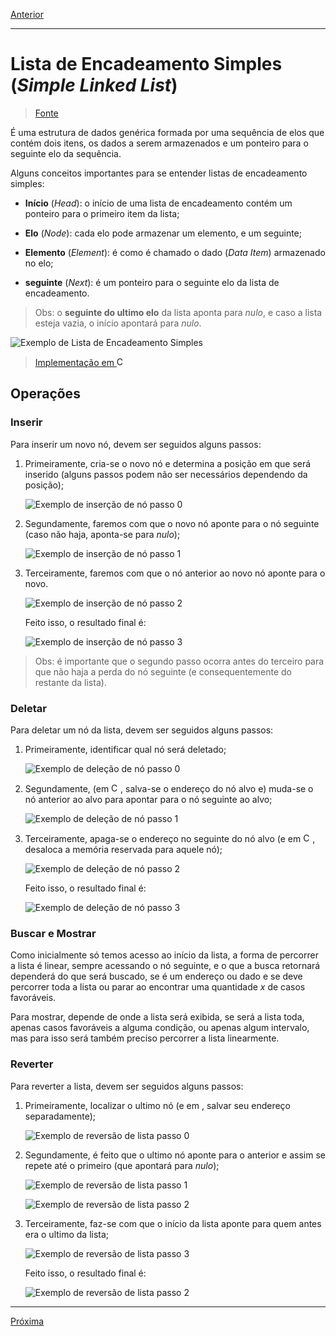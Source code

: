 [Anterior](./04-linkedList.md "Lista de Encadeamento")

---

# Lista de Encadeamento Simples (_Simple Linked List_)

> [Fonte](https://www.tutorialspoint.com/data_structures_algorithms/linked_list_algorithms.htm "Site tutorialspoint")

É uma estrutura de dados genérica formada por uma sequência de elos que contém dois itens, os dados a serem armazenados e um ponteiro para o seguinte elo da sequência.

Alguns conceitos importantes para se entender listas de encadeamento simples:

- **Início** (_Head_): o início de uma lista de encadeamento contém um ponteiro para o primeiro item da lista;

- **Elo** (_Node_): cada elo pode armazenar um elemento, e um seguinte;

- **Elemento** (_Element_): é como é chamado o dado (_Data Item_) armazenado no elo;

- **seguinte** (_Next_): é um ponteiro para o seguinte elo da lista de encadeamento.

> Obs: o **seguinte do ultimo elo** da lista aponta para _nulo_, e caso a lista esteja vazia, o início apontará para _nulo_.

![Exemplo de Lista de Encadeamento Simples](https://www.tutorialspoint.com/data_structures_algorithms/images/linked_list.jpg "Exemplo de Lista de Encadeamento Simples")

> [Implementação em <img alt="C" src="https://raw.github.com/newtmagalhaes/Aprendendo-Linguagens/master/images/logos/c.svg?sanitize=true" width="15">](../../ImplementationInC/01-simpleLL.c "Implementação em C")

## Operações

### Inserir

Para inserir um novo nó, devem ser seguidos alguns passos:

1. Primeiramente, cria-se o novo nó e determina a posição em que será inserido (alguns passos podem não ser necessários dependendo da posição);

   ![Exemplo de inserção de nó passo 0](https://www.tutorialspoint.com/data_structures_algorithms/images/linked_list_insertion_0.jpg "Exemplo de inserção de nó passo 0")

2. Segundamente, faremos com que o novo nó aponte para o nó seguinte (caso não haja, aponta-se para _nulo_);

   ![Exemplo de inserção de nó passo 1](https://www.tutorialspoint.com/data_structures_algorithms/images/linked_list_insertion_1.jpg "Exemplo de inserção de nó passo 1")

3. Terceiramente, faremos com que o nó anterior ao novo nó aponte para o novo.

   ![Exemplo de inserção de nó passo 2](https://www.tutorialspoint.com/data_structures_algorithms/images/linked_list_insertion_2.jpg "Exemplo de inserção de nó passo 2")

   Feito isso, o resultado final é:

   ![Exemplo de inserção de nó passo 3](https://www.tutorialspoint.com/data_structures_algorithms/images/linked_list_insertion_3.jpg "Exemplo de inserção de nó passo 3")

> Obs: é importante que o segundo passo ocorra antes do terceiro para que não haja a perda do nó seguinte (e consequentemente do restante da lista).

### Deletar

Para deletar um nó da lista, devem ser seguidos alguns passos:

1. Primeiramente, identificar qual nó será deletado;

   ![Exemplo de deleção de nó passo 0](https://www.tutorialspoint.com/data_structures_algorithms/images/linked_list_deletion_0.jpg "Exemplo de deleção de nó passo 0")

2. Segundamente, (em <img alt="C" src="https://raw.github.com/newtmagalhaes/Aprendendo-Linguagens/master/images/logos/c.svg?sanitize=true" width="15">, salva-se o endereço do nó alvo e) muda-se o nó anterior ao alvo para apontar para o nó seguinte ao alvo;

   ![Exemplo de deleção de nó passo 1](https://www.tutorialspoint.com/data_structures_algorithms/images/linked_list_deletion_1.jpg "Exemplo de deleção de nó passo 1")

3. Terceiramente, apaga-se o endereço no seguinte do nó alvo (e em <img alt="C" src="https://raw.github.com/newtmagalhaes/Aprendendo-Linguagens/master/images/logos/c.svg?sanitize=true" width="15">, desaloca a memória reservada para aquele nó);

   ![Exemplo de deleção de nó passo 2](https://www.tutorialspoint.com/data_structures_algorithms/images/linked_list_deletion_2.jpg "Exemplo de deleção de nó passo 2")

   Feito isso, o resultado final é:

   ![Exemplo de deleção de nó passo 3](https://www.tutorialspoint.com/data_structures_algorithms/images/linked_list_deletion_3.jpg "Exemplo de deleção de nó passo 3")

### Buscar e Mostrar

Como inicialmente só temos acesso ao início da lista, a forma de percorrer a lista é linear, sempre acessando o nó seguinte, e o que a busca retornará dependerá do que será buscado, se é um endereço ou dado e se deve percorrer toda a lista ou parar ao encontrar uma quantidade _x_ de casos favoráveis.

Para mostrar, depende de onde a lista será exibida, se será a lista toda, apenas casos favoráveis a alguma condição, ou apenas algum intervalo, mas para isso será também preciso percorrer a lista linearmente.

### Reverter

Para reverter a lista, devem ser seguidos alguns passos:

1. Primeiramente, localizar o ultimo nó (e em , salvar seu endereço separadamente);

   ![Exemplo de reversão de lista passo 0](https://www.tutorialspoint.com/data_structures_algorithms/images/linked_list_reverse_0.jpg "Exemplo de reversão de lista passo 0")

2. Segundamente, é feito que o ultimo nó aponte para o anterior e assim se repete até o primeiro (que apontará para _nulo_);

   ![Exemplo de reversão de lista passo 1](https://www.tutorialspoint.com/data_structures_algorithms/images/linked_list_reverse_1.jpg "Exemplo de reversão de lista passo 1")

   ![Exemplo de reversão de lista passo 2](https://www.tutorialspoint.com/data_structures_algorithms/images/linked_list_reverse_2.jpg "Exemplo de reversão de lista passo 2")

3. Terceiramente, faz-se com que o início da lista aponte para quem antes era o ultimo da lista;

   ![Exemplo de reversão de lista passo 3](https://www.tutorialspoint.com/data_structures_algorithms/images/linked_list_reverse_3.jpg "Exemplo de reversão de lista passo 3")

   Feito isso, o resultado final é:

   ![Exemplo de reversão de lista passo 2](https://www.tutorialspoint.com/data_structures_algorithms/images/linked_list_reverse_4.jpg "Exemplo de reversão de lista passo 2")

---

[Próxima](./06-doubleLL.md "Lista de Encadeamento Duplo")
